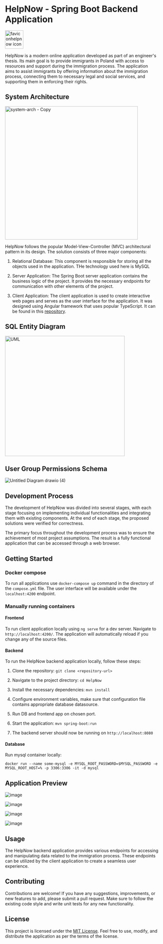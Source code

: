 # HelpNow - Spring Boot Backend Application

<img width="60" alt="faviconhelpnow icon" src="https://github.com/tojoos/HelpNow/assets/79639840/e640caae-73bd-4816-b7ff-57e4d218f153">

HelpNow is a modern online application developed as part of an engineer's thesis. Its main goal is to provide immigrants in Poland with access to resources and support during the immigration process. The application aims to assist immigrants by offering information about the immigration process, connecting them to necessary legal and social services, and supporting them in enforcing their rights.

## System Architecture

<img width="436" alt="system-arch - Copy" src="https://github.com/tojoos/HelpNow/assets/79639840/fcf7f0f7-7999-4ee1-b460-2608ce0b86ef">

HelpNow follows the popular Model-View-Controller (MVC) architectural pattern in its design. The solution consists of three major components:

1. Relational Database: This component is responsible for storing all the objects used in the application. THe technology used here is MySQL

2. Server Application: The Spring Boot server application contains the business logic of the project. It provides the necessary endpoints for communication with other elements of the project.

3. Client Application: The client application is used to create interactive web pages and serves as the user interface for the application. It was designed using Angular framework that uses popular TypeScript. It can be found in this [repository](https://github.com/tojoos/HelpNowFrontEnd).

## SQL Entity Diagram

<img width="393" alt="UML" src="https://github.com/tojoos/HelpNow/assets/79639840/e127ce03-0d41-4b51-9208-7bf0553d3f1c">

## User Group Permissions Schema

![Untitled Diagram drawio (4)](https://github.com/tojoos/HelpNow/assets/79639840/8b425d7b-6199-4f35-a28f-7c1d2dc574f5)

## Development Process

The development of HelpNow was divided into several stages, with each stage focusing on implementing individual functionalities and integrating them with existing components. At the end of each stage, the proposed solutions were verified for correctness.

The primary focus throughout the development process was to ensure the achievement of most project assumptions. The result is a fully functional application that can be accessed through a web browser.

## Getting Started

### Docker compose

To run all applications use `docker-compose up` command in the directory of the `compose.yml` file. The user interface will be available under the `localhost:4200` endpoint.

### Manually running containers

#### Frontend

To run client application locally using `ng serve` for a dev server. Navigate to `http://localhost:4200/`. The application will automatically reload if you change any of the source files.

#### Backend

To run the HelpNow backend application locally, follow these steps:

1. Clone the repository: `git clone <repository-url>`

2. Navigate to the project directory: `cd HelpNow`

3. Install the necessary dependencies: `mvn install`

4. Configure environment variables, make sure that configuration file contains appropriate database datasource.

5. Run DB and frontend app on chosen port. 

6. Start the application: `mvn spring-boot:run`

7. The backend server should now be running on `http://localhost:8080`

#### Database

Run mysql container locally:

`docker run --name some-mysql -e MYSQL_ROOT_PASSWORD=$MYSQL_PASSWORD -e MYSQL_ROOT_HOST=% -p 3306:3306 -it -d mysql`

## Application Preview

![image](https://github.com/tojoos/HelpNow/assets/79639840/b2ef4dda-6e4b-4ff7-b30d-772285e85f71)

![image](https://github.com/tojoos/HelpNow/assets/79639840/c633ebd0-1094-4bc3-acae-2b4d916e3dc6)

![image](https://github.com/tojoos/HelpNow/assets/79639840/5d9a3876-1544-4d85-b5bd-ede385a495c8)

![image](https://github.com/tojoos/HelpNow/assets/79639840/7922fbea-215f-4edc-817e-8943aafd80d8)

## Usage

The HelpNow backend application provides various endpoints for accessing and manipulating data related to the immigration process. These endpoints can be utilized by the client application to create a seamless user experience.

## Contributing

Contributions are welcome! If you have any suggestions, improvements, or new features to add, please submit a pull request. Make sure to follow the existing code style and write unit tests for any new functionality.

## License

This project is licensed under the [MIT License](LICENSE). Feel free to use, modify, and distribute the application as per the terms of the license.


